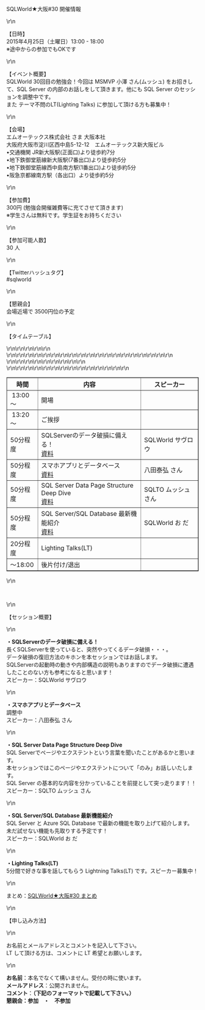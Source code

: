 <p>SQLWorld★大阪#30 開催情報</p>\r\n<p>【日時】<br />2015年4月25日（土曜日）13:00 - 18:00<br /><span style=\"color:
        #ff0000;\">※途中からの参加でもOKです</span></p>\r\n<p>【イベント概要】<br />SQLWorld 30回目の勉強会！今回は MSMVP 小澤 さん(ムッシュ) をお招きして、SQL
    Server の内部のお話しをして頂きます。他にも SQL Server のセッションを調整中です。<br />また テーマ不問のLT(Lighting Talks) に参加して頂ける方も募集中！</p>\r\n<p>
    【会場】<br /> エムオーテックス株式会社 さま 大阪本社 &nbsp;<br /> 大阪府大阪市淀川区西中島5-12-12　エムオーテックス新大阪ビル <br /> &bull;交通機関 JR新大阪駅(正面口)より徒歩約7分
    <br /> &bull;地下鉄御堂筋線新大阪駅(7番出口)より徒歩約5分 <br /> &bull;地下鉄御堂筋線西中島南方駅(1番出口)より徒歩約5分 <br /> &bull;阪急京都線南方駅（各出口）より徒歩約5分</p>
\r\n<p>【参加費】<br />300円 (勉強会開催雑費等に充てさせて頂きます)<br />※学生さんは無料です。学生証をお持ちください</p>\r\n<p><span>【参加可能人数】</span><br /><span>30
        人</span></p>\r\n<p>【Twitterハッシュタグ】<br />#sqlworld</p>\r\n<p>【懇親会】<br />会場近場で 3500円位の予定</p>\r\n<p>【タイムテーブル】</p>
\r\n<table style=\"width: 100%;\" border=\"1\">\r\n<tbody>\r\n<tr>\r\n<th style=\"width: 100px;\">時間</th>
            <th>内容</th>
            <th style=\"width: 120px;\">スピーカー</th>\r\n
        </tr>\r\n<tr>\r\n<td>&nbsp;13:00 ～</td>\r\n<td>開場</td>\r\n<td>&nbsp;</td>\r\n</tr>\r\n<tr>\r\n<td>&nbsp;13:20 ～
            </td>\r\n<td>ご挨拶</td>\r\n<td>&nbsp;</td>\r\n</tr>\r\n<tr>\r\n<td>50分程度</td>\r\n<td>
                SQLServerのデータ破損に備える！<br /><a href=\"http://www.slideshare.net/savurou/sql-server-47408528\"
                    target=\"_brank\">資料</a></td>\r\n<td>SQLWorld サヴロウ</td>\r\n</tr>\r\n<tr>\r\n<td>50分程度</td>\r\n<td>
                スマホアプリとデータベース<br /><a href=\"{CCM:BASE_URL}/files/8314/3023/1932/20150425_SQLWorld.pdf\">資料</a></td>\r\n
            <td>八田泰弘 さん</td>\r\n</tr>\r\n<tr>\r\n<td>50分程度</td>\r\n<td>SQL Server Data Page Structure Deep Dive<br /><a
                    href=\"https://onedrive.live.com/view.aspx?resid=DEC1C75BCA0DCEB2!19278&amp;ithint=file%2cpptx&amp;app=PowerPoint&amp;authkey=!AOH0JCZ74x28nQ8\"
                    target=\"_brank\">資料</a></td>\r\n<td>SQLTO ムッシュ さん</td>\r\n</tr>\r\n<tr>\r\n<td>50分程度</td>\r\n<td>
                SQL Server/SQL Database 最新機能紹介<br /><a
                    href=\"http://www.slideshare.net/odashinsuke/sql-server-sql-database\" target=\"_brank\">資料</a></td>
            \r\n<td>SQLWorld お だ</td>\r\n</tr>\r\n<tr>\r\n<td>20分程度</td>\r\n<td>Lighting Talks(LT)</td>\r\n<td>&nbsp;
            </td>\r\n</tr>\r\n<tr>\r\n<td>～18:00</td>\r\n<td>後片付け/退出</td>\r\n<td>&nbsp;</td>\r\n</tr>\r\n</tbody>\r\n
</table>\r\n<p>&nbsp;</p>\r\n<p>【セッション概要】</p>\r\n<p>
    <strong>・SQLServerのデータ破損に備える！</strong><br />長くSQLServerを使っていると、突然やってくるデータ破損・・・。<br />
    データ破損の復旧方法のキホンを本セッションではお話します。<br /> SQLServerの起動時の動きや内部構造の説明もありますのでデータ破損に遭遇したことのない方も参考になると思います！ <br />
    スピーカー：SQLWorld サヴロウ</p>\r\n<p><strong>・スマホアプリとデータベース</strong><br />調整中<br /> スピーカー：八田泰弘 さん</p>\r\n<p><strong>・SQL
        Server Data Page Structure Deep Dive</strong><br />SQL Serverでページやエクステントという言葉を聞いたことがあるかと思います。<br />
    本セッションではこのページやエクステントについて「のみ」お話しいたします。<br /> SQL Server の基本的な内容を分かっていることを前提として突っ走ります！！<br /> スピーカー：SQLTO ムッシュ さん</p>
\r\n<p><strong>・SQL Server/SQL Database 最新機能紹介</strong><br />SQL Server と Azure SQL Database で最新の機能を取り上げて紹介します。<br />
    未だ試せない機能も先取りする予定です！<br /> スピーカー：SQLWorld お だ</p>\r\n<p><strong>・Lighting Talks(LT)</strong><br />5分間で好きな事を話してもらう
    Lightning Talks(LT) です。スピーカー募集中！</p>\r\n<p>まとめ：<a href=\"http://togetter.com/li/813066\">SQLWorld★大阪#30 まとめ</a></p>
\r\n<p>【申し込み方法】</p>\r\n<p>お名前とメールアドレスとコメントを記入して下さい。<br /> LT して頂ける方は、コメントに LT 希望とお願いします。</p>\r\n<p>
    <strong>お名前</strong>：本名でなくて構いません。受付の時に使います。<br /><strong>メールアドレス</strong>：公開されません。<br /><strong>コメント</strong>：<strong>（下記のフォーマットで記載して下さい。）</strong><br /><span
        style=\"color: #ff0000;\"><strong>懇親会：参加　・　不参加<br /></strong></span></p>